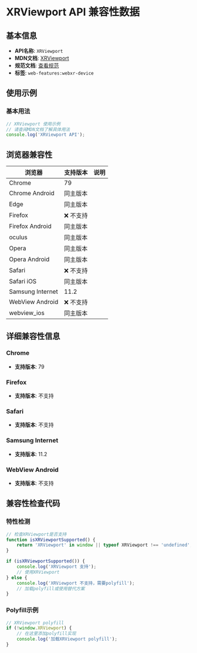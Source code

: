 # XRViewport API 兼容性数据

## 基本信息

- **API名称**: `XRViewport`
- **MDN文档**: [XRViewport](https://developer.mozilla.org/docs/Web/API/XRViewport)
- **规范文档**: [查看规范](https://immersive-web.github.io/webxr/#xrviewport-interface)
- **标签**: `web-features:webxr-device`

## 使用示例

### 基本用法

```javascript
// XRViewport 使用示例
// 请查阅MDN文档了解具体用法
console.log('XRViewport API');
```

## 浏览器兼容性

| 浏览器 | 支持版本 | 说明 |
|--------|----------|------|
| Chrome | 79 |  |
| Chrome Android | 同主版本 |  |
| Edge | 同主版本 |  |
| Firefox | ❌ 不支持 |  |
| Firefox Android | 同主版本 |  |
| oculus | 同主版本 |  |
| Opera | 同主版本 |  |
| Opera Android | 同主版本 |  |
| Safari | ❌ 不支持 |  |
| Safari iOS | 同主版本 |  |
| Samsung Internet | 11.2 |  |
| WebView Android | ❌ 不支持 |  |
| webview_ios | 同主版本 |  |

## 详细兼容性信息

### Chrome

- **支持版本**: 79

### Firefox

- **支持版本**: 不支持

### Safari

- **支持版本**: 不支持

### Samsung Internet

- **支持版本**: 11.2

### WebView Android

- **支持版本**: 不支持

## 兼容性检查代码

### 特性检测

```javascript
// 检查XRViewport是否支持
function isXRViewportSupported() {
    return 'XRViewport' in window || typeof XRViewport !== 'undefined';
}

if (isXRViewportSupported()) {
    console.log('XRViewport 支持');
    // 使用XRViewport
} else {
    console.log('XRViewport 不支持，需要polyfill');
    // 加载polyfill或使用替代方案
}
```

### Polyfill示例

```javascript
// XRViewport polyfill
if (!window.XRViewport) {
    // 在这里添加polyfill实现
    console.log('加载XRViewport polyfill');
}
```

